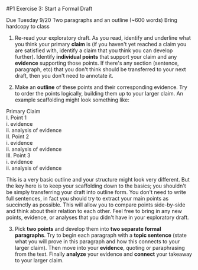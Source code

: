 #P1 Exercise 3: Start a Formal Draft

Due Tuesday 9/20
Two paragraphs and an outline (~600 words)
Bring hardcopy to class

1. Re-read your exploratory draft. As you read, identify and underline what you think your primary **claim** is (if you haven't yet reached a claim you are satisfied with, identify a claim that you think you can develop further). Identify **individual points** that support your claim and any **evidence** supporting those points. If there's any section (sentence, paragraph, etc) that you don't think should be transferred to your next draft, then you don't need to annotate it.

2. Make an **outline** of these points and their corresponding evidence. Try to order the points logically, building them up to your larger claim. An example scaffolding might look something like:

Primary Claim  
I. Point 1  
  i. evidence  
  ii. analysis of evidence  
II. Point 2  
  i. evidence  
  ii. analysis of evidence  
III. Point 3  
  i. evidence  
  ii. analysis of evidence

This is a very basic outline and your structure might look very different. But the key here is to keep your scaffolding down to the basics; you shouldn't be simply transferring your draft into outline form. You don't need to write full sentences, in fact you should try to extract your main points as succinctly as possible. This will allow you to compare points side-by-side and think about their relation to each other. Feel free to bring in any new points, evidence, or analyses that you didn't have in your exploratory draft.

3. Pick **two points** and develop them into **two separate formal paragraphs**. Try to begin each paragraph with a **topic sentence** (state what you will prove in this paragraph and how this connects to your larger claim). Then move into your **evidence**, quoting or paraphrasing from the text. Finally **analyze** your evidence and **connect** your takeaway to your larger claim.
